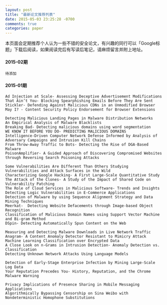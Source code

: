 ```yaml
---
layout: post
title: "最新论文推荐列表"
date: 2015-05-03 23:25:28 -0700
comments: true
categories: paper
---
```


本页面会定期推荐个人认为一些不错的安全论文，有兴趣的同行可以「Google标题」下载后阅读，如果阅读完后有写读后笔记，请麻烦留言并附上地址。

#### 2015-02期

    待添加

#### 2015-01期

    Ad Injection at Scale- Assessing Deceptive Advertisement Modifications
    That Ain’t You- Blocking Spearphishing Emails Before They Are Sent
    Stickler- Defending Against Malicious CDNs in an Unmodified Browser
    May I? - Content Security Policy Endorsement for Browser Extensions
    
    Detecting Malicious Landing Pages in Malware Distribution Networks
    An Empirical Analysis of Malware Blacklists
    Breaking Bad- Detecting malicious domains using word segmentation
    WE KNOW IT BEFORE YOU DO- PREDICTING MALICIOUS DOMAINS
    Intelligence-Driven Computer Network Defense Informed by Analysis of Adversary Campaigns and Intrusion Kill Chains
    From Throw-Away Traffic to Bots- Detecting the Rise of DGA-Based Malware
    PoisonAmplifier- A Guided Approach of Discovering Compromised Websites through Reversing Search Poisoning Attacks
    
    Some Vulnerabilities Are Different Than Others Studying Vulnerabilities and Attack Surfaces in the Wild
    Characterizing Google Hacking- A First Large-Scale Quantitative Study
    The Attack of the Clones- A Study of the Impact of Shared Code on Vulnerability Patching
    The Role of Cloud Services in Malicious Software- Trends and Insights
    Detecting Logic Vulnerabilities in E-Commerce Applications
    Detection of Malware by using Sequence Alignment Strategy and Data Mining Techniques
    Meerkat-  Detecting Website Defacements through Image-based Object Recognition
    Classification of Malicious Domain Names using Support Vector Machine and Bi-gram Method
    DSpin- Detecting Automatically Spun Content on the Web
   
    Measuring and Detecting Malware Downloads in Live Network Traffic
    Anagram- A Content Anomaly Detector Resistant to Mimicry Attack
    Machine Learning Classification over Encrypted Data
    A Close Look on n-Grams in Intrusion Detection- Anomaly Detection vs. Classification
    Detecting Unknown Network Attacks Using Language Models
    
    Detection of Early-Stage Enterprise Infection by Mining Large-Scale Log Data
    Your Reputation Precedes You- History, Reputation, and the Chrome Malware Warning
    
    Privacy Implications of Presence Sharing in Mobile Messaging Applications
    Algorithmically Bypassing Censorship on Sina Weibo with Nondeterministic Homophone Substitutions


